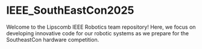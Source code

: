 # IEEE_SouthEastCon2025
Welcome to the Lipscomb IEEE Robotics team repository! Here, we focus on developing innovative code for our robotic systems as we prepare for the SoutheastCon hardware competition. 
